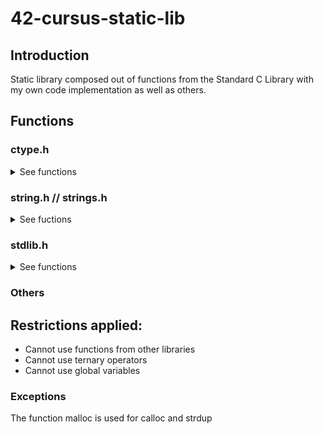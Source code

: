 # 42-cursus-static-lib

## Introduction
Static library composed out of functions from the Standard C Library with my own code implementation as well as others.

## Functions
### ctype.h
<details>
<summary>See functions</summary>

#### ft_isalnum
<details open>
<summary><strong><em>Description</em></strong></summary>
	Checks for an alphanumeric character, equivalent to (isalpha(c) || isdigit(c)).
</details>
		
#### ft_isalpha
<details open>
<summary><strong><em>Description</em></strong></summary>
        Checks  for  an  alphabetic  character, either upper or lower case
</details>

#### isdigit
<details open>
<summary><strong><em>Description</em></strong></summary>
        Checks for a digit (0 through 9).
</details>

#### ft_isascii
<details open>
<summary><strong><em>Description</em></strong></summary>
        Checks whether c is a 7-bit unsigned char value that fits into the ASCII character set.
</details>

#### ft_isprint
<details open>
<summary><strong><em>Description</em></strong></summary>
        Checks for any printable character including space.
</details>

#### ft_toupper
<details open>
<summary><strong><em>Description</em></strong></summary>
</details>

#### ft_tolower
<details open>
<summary><strong><em>Description</em></strong></summary>
</details>

</details>

### string.h // strings.h
<details>
<summary>See fuctions</summary>
	
#### ft_bzero
#### ft_memchr
#### ft_memcmp
#### ft_memcpy
#### ft_memmove
#### ft_memset
#### ft_strlcat
#### ft_strlcpy
#### ft_strlen
#### ft_strchr
#### ft_strnstr
#### ft_strncmp
#### ft_strrchr
#### ft_strup
</details>

### stdlib.h
<details>
<summary>See functions</summary>
	
#### ft_atoi
#### ft_calloc
</details>

### Others
## Restrictions applied:
- Cannot use functions from other libraries
- Cannot use ternary operators
- Cannot use global variables
### Exceptions
The function malloc is used for calloc and strdup

	
